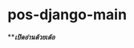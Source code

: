 # pos-django-main



***********************************เปิดอ่านด้วยเด้อ*********************************
